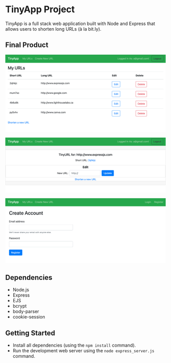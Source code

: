 # TinyApp Project

TinyApp is a full stack web application built with Node and Express that allows users to shorten long URLs (à la bit.ly).

## Final Product

!["Screenshot of URLs page"](https://github.com/telhe1234/tinyapp/blob/master/docs/urls-page.png)

!["Screenshot of URLs show page"](https://github.com/telhe1234/tinyapp/blob/master/docs/url-show-page.png)

!["Screenshot of register page"](https://github.com/telhe1234/tinyapp/blob/master/docs/register-page.png)


## Dependencies

- Node.js
- Express
- EJS
- bcrypt
- body-parser
- cookie-session

## Getting Started

- Install all dependencies (using the `npm install` command).
- Run the development web server using the `node express_server.js` command.